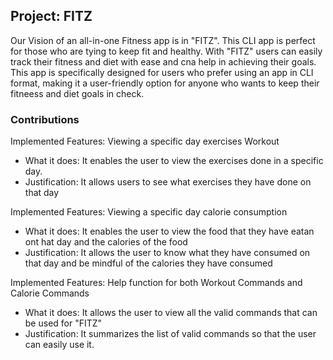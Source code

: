 ##   Project: FITZ
Our Vision of an all-in-one Fitness app is in "FITZ". This CLI app is perfect for those who are tying to keep fit and healthy.
With "FITZ" users can easily track their fitness and diet with ease and cna help in achieving their goals.
This app is specifically designed for users who prefer using an app in CLI format,
making it a user-friendly option for anyone who wants to keep their fitneess and diet goals in check.

### Contributions
Implemented Features: Viewing a specific day exercises Workout
- What it does: It enables the user to view the exercises done in a specific day.
- Justification: It allows users to see what exercises they have done on that day

Implemented Features: Viewing a specific day calorie consumption
- What it does: It enables the user to view the food that they have eatan ont hat day and the calories of the food
- Justification: It allows the user to know what they have consumed on that day and be mindful of the calories they have consumed

Implemented Features: Help function for both Workout Commands and Calorie Commands
- What it does: It allows the user to view all the valid commands that can be used for "FITZ"
- Justification: It summarizes the list of valid commands so that the user can easily use it.
